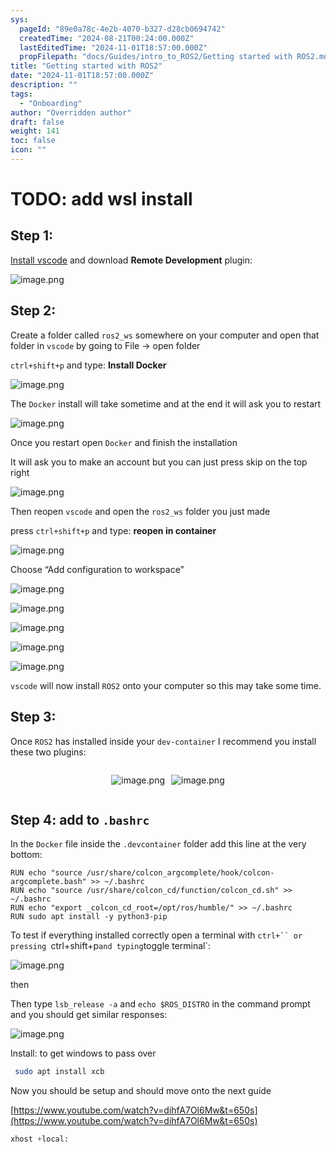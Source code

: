 ```yaml
---
sys:
  pageId: "89e0a78c-4e2b-4070-b327-d28cb0694742"
  createdTime: "2024-08-21T00:24:00.000Z"
  lastEditedTime: "2024-11-01T18:57:00.000Z"
  propFilepath: "docs/Guides/intro_to_ROS2/Getting started with ROS2.md"
title: "Getting started with ROS2"
date: "2024-11-01T18:57:00.000Z"
description: ""
tags:
  - "Onboarding"
author: "Overridden author"
draft: false
weight: 141
toc: false
icon: ""
---
```


# TODO: add wsl install

## Step 1:

[Install vscode](https://code.visualstudio.com/download) and download **Remote Development** plugin:

![image.png](https://prod-files-secure.s3.us-west-2.amazonaws.com/d518164a-d88e-44d1-a4ee-3adb3bd8bce0/efb52993-1881-4a40-b95e-6f020334f022/image.png?X-Amz-Algorithm=AWS4-HMAC-SHA256&X-Amz-Content-Sha256=UNSIGNED-PAYLOAD&X-Amz-Credential=ASIAZI2LB466QEC532YO%2F20250206%2Fus-west-2%2Fs3%2Faws4_request&X-Amz-Date=20250206T181027Z&X-Amz-Expires=3600&X-Amz-Security-Token=IQoJb3JpZ2luX2VjEEkaCXVzLXdlc3QtMiJHMEUCIQDKw%2FwFCmOgrwk%2FQ31WxHPeQDmlMheTHtUK4WQ47Eig0gIgR6VvxTxbuaVnESP6nWpDMzWWcCcP5evURSIfj6CfI1wq%2FwMIYhAAGgw2Mzc0MjMxODM4MDUiDByJjFPKBUtNkfblsyrcA09A15hto5jk8Uui3Ff2pXlNC%2F2scE%2BtztdHd3dG8Nb5mmEZzDGAeHfebWwXD0b6LfmTJQStDZ324DQjhxXf2tEN1%2Ftqe5vsa21GGws%2Bq5V2AoGD4znmwdaffQ7x%2FHFCT1JRGlgDiR4%2BcNnyCn%2B%2BVtyzaNy1%2FigQPTTckisjj3gGNoCN6llWtWZd%2FMezeniFYg6%2F4AyRL5ScZUSqw8%2Fg2zYDK1FuCFAbR8XVPNfBQDoq%2FSU7%2BkE2ISDEbYMuuPm06gv0ml6eDgyfX5URZx1PSeXG3byIn8wbwiTU6t%2FFeIUINt9kDhVgGXpetnHS4ovMmBrn42UGtul6rdV%2BrNNx2QX%2BLRmVt0Id3dArr7xH74AJEH3mVtoT7Ip537ROUIXmLSkWwCUiBZeZIGlmcHJgYOADT2zi5q2B%2BLX4y95mze0c7fIf5NESQE2sNi8V8ivZ2wQnv04Ax5WxZHmGWUbAi%2BoVU4vvd%2BFxHYRQrtFA8cHhVLtJL25L%2FbT9jyS344CsN0HIch6FoFAB%2BkqZlKaGNx9Gps5FOib%2FrfHy%2FycEeEivDSEeixnrV78nzAshtPxqNBUGhefHzGSfDiEteSykpLrmPotssNBU9bdRkXLQVSJVKR8GaikrO0ophLZjMJvTk70GOqUBKDwEZwrD%2F0CPb%2Fnu69wvnjWu4m98jVWY9YsaSedgrMahe2tn7xKJY7p%2Fd9OT8mT%2FNyKbPxcB9clP52Nk8rUqzs7XUkHY1XiOiU0e%2BZPXgUbVfCEUqzqDhyHeZQyIuZzAG6HBW8S%2FylAkPypDu8qXsXQY%2F2NHDwcSKc5O79oTImzEMbwzj4hfyxCOAtHEeFHLNKgT8pEx4%2BklokCP71ODdfuuN8JE&X-Amz-Signature=f231dad6c76c961970e35cf40ee05ab586062cadf9012eacf70d14ba6af21f05&X-Amz-SignedHeaders=host&x-id=GetObject)

## Step 2:

Create a folder called `ros2_ws` somewhere on your computer and open that folder in `vscode` by going to File → open folder 

`ctrl+shift+p` and type: **Install Docker**

![image.png](https://prod-files-secure.s3.us-west-2.amazonaws.com/d518164a-d88e-44d1-a4ee-3adb3bd8bce0/2269dc0e-1cd5-47ff-bceb-c04ad9b2eab0/image.png?X-Amz-Algorithm=AWS4-HMAC-SHA256&X-Amz-Content-Sha256=UNSIGNED-PAYLOAD&X-Amz-Credential=ASIAZI2LB466QEC532YO%2F20250206%2Fus-west-2%2Fs3%2Faws4_request&X-Amz-Date=20250206T181027Z&X-Amz-Expires=3600&X-Amz-Security-Token=IQoJb3JpZ2luX2VjEEkaCXVzLXdlc3QtMiJHMEUCIQDKw%2FwFCmOgrwk%2FQ31WxHPeQDmlMheTHtUK4WQ47Eig0gIgR6VvxTxbuaVnESP6nWpDMzWWcCcP5evURSIfj6CfI1wq%2FwMIYhAAGgw2Mzc0MjMxODM4MDUiDByJjFPKBUtNkfblsyrcA09A15hto5jk8Uui3Ff2pXlNC%2F2scE%2BtztdHd3dG8Nb5mmEZzDGAeHfebWwXD0b6LfmTJQStDZ324DQjhxXf2tEN1%2Ftqe5vsa21GGws%2Bq5V2AoGD4znmwdaffQ7x%2FHFCT1JRGlgDiR4%2BcNnyCn%2B%2BVtyzaNy1%2FigQPTTckisjj3gGNoCN6llWtWZd%2FMezeniFYg6%2F4AyRL5ScZUSqw8%2Fg2zYDK1FuCFAbR8XVPNfBQDoq%2FSU7%2BkE2ISDEbYMuuPm06gv0ml6eDgyfX5URZx1PSeXG3byIn8wbwiTU6t%2FFeIUINt9kDhVgGXpetnHS4ovMmBrn42UGtul6rdV%2BrNNx2QX%2BLRmVt0Id3dArr7xH74AJEH3mVtoT7Ip537ROUIXmLSkWwCUiBZeZIGlmcHJgYOADT2zi5q2B%2BLX4y95mze0c7fIf5NESQE2sNi8V8ivZ2wQnv04Ax5WxZHmGWUbAi%2BoVU4vvd%2BFxHYRQrtFA8cHhVLtJL25L%2FbT9jyS344CsN0HIch6FoFAB%2BkqZlKaGNx9Gps5FOib%2FrfHy%2FycEeEivDSEeixnrV78nzAshtPxqNBUGhefHzGSfDiEteSykpLrmPotssNBU9bdRkXLQVSJVKR8GaikrO0ophLZjMJvTk70GOqUBKDwEZwrD%2F0CPb%2Fnu69wvnjWu4m98jVWY9YsaSedgrMahe2tn7xKJY7p%2Fd9OT8mT%2FNyKbPxcB9clP52Nk8rUqzs7XUkHY1XiOiU0e%2BZPXgUbVfCEUqzqDhyHeZQyIuZzAG6HBW8S%2FylAkPypDu8qXsXQY%2F2NHDwcSKc5O79oTImzEMbwzj4hfyxCOAtHEeFHLNKgT8pEx4%2BklokCP71ODdfuuN8JE&X-Amz-Signature=73be15d9fe5f9c0a93e65045d67eb58e4a16a2da128208bb98ad6c372caf22de&X-Amz-SignedHeaders=host&x-id=GetObject)

The `Docker` install will take sometime and at the end it will ask you to restart

![image.png](https://prod-files-secure.s3.us-west-2.amazonaws.com/d518164a-d88e-44d1-a4ee-3adb3bd8bce0/ed233f78-be33-4b1f-b89c-9c346c0e961e/image.png?X-Amz-Algorithm=AWS4-HMAC-SHA256&X-Amz-Content-Sha256=UNSIGNED-PAYLOAD&X-Amz-Credential=ASIAZI2LB466QEC532YO%2F20250206%2Fus-west-2%2Fs3%2Faws4_request&X-Amz-Date=20250206T181027Z&X-Amz-Expires=3600&X-Amz-Security-Token=IQoJb3JpZ2luX2VjEEkaCXVzLXdlc3QtMiJHMEUCIQDKw%2FwFCmOgrwk%2FQ31WxHPeQDmlMheTHtUK4WQ47Eig0gIgR6VvxTxbuaVnESP6nWpDMzWWcCcP5evURSIfj6CfI1wq%2FwMIYhAAGgw2Mzc0MjMxODM4MDUiDByJjFPKBUtNkfblsyrcA09A15hto5jk8Uui3Ff2pXlNC%2F2scE%2BtztdHd3dG8Nb5mmEZzDGAeHfebWwXD0b6LfmTJQStDZ324DQjhxXf2tEN1%2Ftqe5vsa21GGws%2Bq5V2AoGD4znmwdaffQ7x%2FHFCT1JRGlgDiR4%2BcNnyCn%2B%2BVtyzaNy1%2FigQPTTckisjj3gGNoCN6llWtWZd%2FMezeniFYg6%2F4AyRL5ScZUSqw8%2Fg2zYDK1FuCFAbR8XVPNfBQDoq%2FSU7%2BkE2ISDEbYMuuPm06gv0ml6eDgyfX5URZx1PSeXG3byIn8wbwiTU6t%2FFeIUINt9kDhVgGXpetnHS4ovMmBrn42UGtul6rdV%2BrNNx2QX%2BLRmVt0Id3dArr7xH74AJEH3mVtoT7Ip537ROUIXmLSkWwCUiBZeZIGlmcHJgYOADT2zi5q2B%2BLX4y95mze0c7fIf5NESQE2sNi8V8ivZ2wQnv04Ax5WxZHmGWUbAi%2BoVU4vvd%2BFxHYRQrtFA8cHhVLtJL25L%2FbT9jyS344CsN0HIch6FoFAB%2BkqZlKaGNx9Gps5FOib%2FrfHy%2FycEeEivDSEeixnrV78nzAshtPxqNBUGhefHzGSfDiEteSykpLrmPotssNBU9bdRkXLQVSJVKR8GaikrO0ophLZjMJvTk70GOqUBKDwEZwrD%2F0CPb%2Fnu69wvnjWu4m98jVWY9YsaSedgrMahe2tn7xKJY7p%2Fd9OT8mT%2FNyKbPxcB9clP52Nk8rUqzs7XUkHY1XiOiU0e%2BZPXgUbVfCEUqzqDhyHeZQyIuZzAG6HBW8S%2FylAkPypDu8qXsXQY%2F2NHDwcSKc5O79oTImzEMbwzj4hfyxCOAtHEeFHLNKgT8pEx4%2BklokCP71ODdfuuN8JE&X-Amz-Signature=a35c993a2e32c8f401e5c54302967eca57db62ad51024c20e185fa24ba961460&X-Amz-SignedHeaders=host&x-id=GetObject)

Once you restart open `Docker` and finish the installation

It will ask you to make an account but you can just press skip on the top right

![image.png](https://prod-files-secure.s3.us-west-2.amazonaws.com/d518164a-d88e-44d1-a4ee-3adb3bd8bce0/21010ad9-1659-4fd9-9f59-9932a09b2a3d/image.png?X-Amz-Algorithm=AWS4-HMAC-SHA256&X-Amz-Content-Sha256=UNSIGNED-PAYLOAD&X-Amz-Credential=ASIAZI2LB466QEC532YO%2F20250206%2Fus-west-2%2Fs3%2Faws4_request&X-Amz-Date=20250206T181027Z&X-Amz-Expires=3600&X-Amz-Security-Token=IQoJb3JpZ2luX2VjEEkaCXVzLXdlc3QtMiJHMEUCIQDKw%2FwFCmOgrwk%2FQ31WxHPeQDmlMheTHtUK4WQ47Eig0gIgR6VvxTxbuaVnESP6nWpDMzWWcCcP5evURSIfj6CfI1wq%2FwMIYhAAGgw2Mzc0MjMxODM4MDUiDByJjFPKBUtNkfblsyrcA09A15hto5jk8Uui3Ff2pXlNC%2F2scE%2BtztdHd3dG8Nb5mmEZzDGAeHfebWwXD0b6LfmTJQStDZ324DQjhxXf2tEN1%2Ftqe5vsa21GGws%2Bq5V2AoGD4znmwdaffQ7x%2FHFCT1JRGlgDiR4%2BcNnyCn%2B%2BVtyzaNy1%2FigQPTTckisjj3gGNoCN6llWtWZd%2FMezeniFYg6%2F4AyRL5ScZUSqw8%2Fg2zYDK1FuCFAbR8XVPNfBQDoq%2FSU7%2BkE2ISDEbYMuuPm06gv0ml6eDgyfX5URZx1PSeXG3byIn8wbwiTU6t%2FFeIUINt9kDhVgGXpetnHS4ovMmBrn42UGtul6rdV%2BrNNx2QX%2BLRmVt0Id3dArr7xH74AJEH3mVtoT7Ip537ROUIXmLSkWwCUiBZeZIGlmcHJgYOADT2zi5q2B%2BLX4y95mze0c7fIf5NESQE2sNi8V8ivZ2wQnv04Ax5WxZHmGWUbAi%2BoVU4vvd%2BFxHYRQrtFA8cHhVLtJL25L%2FbT9jyS344CsN0HIch6FoFAB%2BkqZlKaGNx9Gps5FOib%2FrfHy%2FycEeEivDSEeixnrV78nzAshtPxqNBUGhefHzGSfDiEteSykpLrmPotssNBU9bdRkXLQVSJVKR8GaikrO0ophLZjMJvTk70GOqUBKDwEZwrD%2F0CPb%2Fnu69wvnjWu4m98jVWY9YsaSedgrMahe2tn7xKJY7p%2Fd9OT8mT%2FNyKbPxcB9clP52Nk8rUqzs7XUkHY1XiOiU0e%2BZPXgUbVfCEUqzqDhyHeZQyIuZzAG6HBW8S%2FylAkPypDu8qXsXQY%2F2NHDwcSKc5O79oTImzEMbwzj4hfyxCOAtHEeFHLNKgT8pEx4%2BklokCP71ODdfuuN8JE&X-Amz-Signature=b10bb59b0a5787fa0282dafad534dcf966149eb25b8bd02c5f3722972e40afce&X-Amz-SignedHeaders=host&x-id=GetObject)

Then reopen `vscode` and open the `ros2_ws` folder you just made

press `ctrl+shift+p` and type: **reopen in container**

![image.png](https://prod-files-secure.s3.us-west-2.amazonaws.com/d518164a-d88e-44d1-a4ee-3adb3bd8bce0/4e93b8c2-41ad-488c-8095-c74205196118/image.png?X-Amz-Algorithm=AWS4-HMAC-SHA256&X-Amz-Content-Sha256=UNSIGNED-PAYLOAD&X-Amz-Credential=ASIAZI2LB466QEC532YO%2F20250206%2Fus-west-2%2Fs3%2Faws4_request&X-Amz-Date=20250206T181027Z&X-Amz-Expires=3600&X-Amz-Security-Token=IQoJb3JpZ2luX2VjEEkaCXVzLXdlc3QtMiJHMEUCIQDKw%2FwFCmOgrwk%2FQ31WxHPeQDmlMheTHtUK4WQ47Eig0gIgR6VvxTxbuaVnESP6nWpDMzWWcCcP5evURSIfj6CfI1wq%2FwMIYhAAGgw2Mzc0MjMxODM4MDUiDByJjFPKBUtNkfblsyrcA09A15hto5jk8Uui3Ff2pXlNC%2F2scE%2BtztdHd3dG8Nb5mmEZzDGAeHfebWwXD0b6LfmTJQStDZ324DQjhxXf2tEN1%2Ftqe5vsa21GGws%2Bq5V2AoGD4znmwdaffQ7x%2FHFCT1JRGlgDiR4%2BcNnyCn%2B%2BVtyzaNy1%2FigQPTTckisjj3gGNoCN6llWtWZd%2FMezeniFYg6%2F4AyRL5ScZUSqw8%2Fg2zYDK1FuCFAbR8XVPNfBQDoq%2FSU7%2BkE2ISDEbYMuuPm06gv0ml6eDgyfX5URZx1PSeXG3byIn8wbwiTU6t%2FFeIUINt9kDhVgGXpetnHS4ovMmBrn42UGtul6rdV%2BrNNx2QX%2BLRmVt0Id3dArr7xH74AJEH3mVtoT7Ip537ROUIXmLSkWwCUiBZeZIGlmcHJgYOADT2zi5q2B%2BLX4y95mze0c7fIf5NESQE2sNi8V8ivZ2wQnv04Ax5WxZHmGWUbAi%2BoVU4vvd%2BFxHYRQrtFA8cHhVLtJL25L%2FbT9jyS344CsN0HIch6FoFAB%2BkqZlKaGNx9Gps5FOib%2FrfHy%2FycEeEivDSEeixnrV78nzAshtPxqNBUGhefHzGSfDiEteSykpLrmPotssNBU9bdRkXLQVSJVKR8GaikrO0ophLZjMJvTk70GOqUBKDwEZwrD%2F0CPb%2Fnu69wvnjWu4m98jVWY9YsaSedgrMahe2tn7xKJY7p%2Fd9OT8mT%2FNyKbPxcB9clP52Nk8rUqzs7XUkHY1XiOiU0e%2BZPXgUbVfCEUqzqDhyHeZQyIuZzAG6HBW8S%2FylAkPypDu8qXsXQY%2F2NHDwcSKc5O79oTImzEMbwzj4hfyxCOAtHEeFHLNKgT8pEx4%2BklokCP71ODdfuuN8JE&X-Amz-Signature=0ae183f47853ee6a8dce42bfe5928d3ef951936fdaec86c3464be8e81e170aea&X-Amz-SignedHeaders=host&x-id=GetObject)

Choose “Add configuration to workspace”

![image.png](https://prod-files-secure.s3.us-west-2.amazonaws.com/d518164a-d88e-44d1-a4ee-3adb3bd8bce0/9560b282-5060-4989-ba37-97e7b2c22476/image.png?X-Amz-Algorithm=AWS4-HMAC-SHA256&X-Amz-Content-Sha256=UNSIGNED-PAYLOAD&X-Amz-Credential=ASIAZI2LB466QEC532YO%2F20250206%2Fus-west-2%2Fs3%2Faws4_request&X-Amz-Date=20250206T181027Z&X-Amz-Expires=3600&X-Amz-Security-Token=IQoJb3JpZ2luX2VjEEkaCXVzLXdlc3QtMiJHMEUCIQDKw%2FwFCmOgrwk%2FQ31WxHPeQDmlMheTHtUK4WQ47Eig0gIgR6VvxTxbuaVnESP6nWpDMzWWcCcP5evURSIfj6CfI1wq%2FwMIYhAAGgw2Mzc0MjMxODM4MDUiDByJjFPKBUtNkfblsyrcA09A15hto5jk8Uui3Ff2pXlNC%2F2scE%2BtztdHd3dG8Nb5mmEZzDGAeHfebWwXD0b6LfmTJQStDZ324DQjhxXf2tEN1%2Ftqe5vsa21GGws%2Bq5V2AoGD4znmwdaffQ7x%2FHFCT1JRGlgDiR4%2BcNnyCn%2B%2BVtyzaNy1%2FigQPTTckisjj3gGNoCN6llWtWZd%2FMezeniFYg6%2F4AyRL5ScZUSqw8%2Fg2zYDK1FuCFAbR8XVPNfBQDoq%2FSU7%2BkE2ISDEbYMuuPm06gv0ml6eDgyfX5URZx1PSeXG3byIn8wbwiTU6t%2FFeIUINt9kDhVgGXpetnHS4ovMmBrn42UGtul6rdV%2BrNNx2QX%2BLRmVt0Id3dArr7xH74AJEH3mVtoT7Ip537ROUIXmLSkWwCUiBZeZIGlmcHJgYOADT2zi5q2B%2BLX4y95mze0c7fIf5NESQE2sNi8V8ivZ2wQnv04Ax5WxZHmGWUbAi%2BoVU4vvd%2BFxHYRQrtFA8cHhVLtJL25L%2FbT9jyS344CsN0HIch6FoFAB%2BkqZlKaGNx9Gps5FOib%2FrfHy%2FycEeEivDSEeixnrV78nzAshtPxqNBUGhefHzGSfDiEteSykpLrmPotssNBU9bdRkXLQVSJVKR8GaikrO0ophLZjMJvTk70GOqUBKDwEZwrD%2F0CPb%2Fnu69wvnjWu4m98jVWY9YsaSedgrMahe2tn7xKJY7p%2Fd9OT8mT%2FNyKbPxcB9clP52Nk8rUqzs7XUkHY1XiOiU0e%2BZPXgUbVfCEUqzqDhyHeZQyIuZzAG6HBW8S%2FylAkPypDu8qXsXQY%2F2NHDwcSKc5O79oTImzEMbwzj4hfyxCOAtHEeFHLNKgT8pEx4%2BklokCP71ODdfuuN8JE&X-Amz-Signature=73c8ad7e94083eeff16f2dbf4df40184cd978963bf79becbbce795156ab24da7&X-Amz-SignedHeaders=host&x-id=GetObject)

![image.png](https://prod-files-secure.s3.us-west-2.amazonaws.com/d518164a-d88e-44d1-a4ee-3adb3bd8bce0/2ee63f81-886b-48e8-a553-dc6e5eac99e4/image.png?X-Amz-Algorithm=AWS4-HMAC-SHA256&X-Amz-Content-Sha256=UNSIGNED-PAYLOAD&X-Amz-Credential=ASIAZI2LB466QEC532YO%2F20250206%2Fus-west-2%2Fs3%2Faws4_request&X-Amz-Date=20250206T181027Z&X-Amz-Expires=3600&X-Amz-Security-Token=IQoJb3JpZ2luX2VjEEkaCXVzLXdlc3QtMiJHMEUCIQDKw%2FwFCmOgrwk%2FQ31WxHPeQDmlMheTHtUK4WQ47Eig0gIgR6VvxTxbuaVnESP6nWpDMzWWcCcP5evURSIfj6CfI1wq%2FwMIYhAAGgw2Mzc0MjMxODM4MDUiDByJjFPKBUtNkfblsyrcA09A15hto5jk8Uui3Ff2pXlNC%2F2scE%2BtztdHd3dG8Nb5mmEZzDGAeHfebWwXD0b6LfmTJQStDZ324DQjhxXf2tEN1%2Ftqe5vsa21GGws%2Bq5V2AoGD4znmwdaffQ7x%2FHFCT1JRGlgDiR4%2BcNnyCn%2B%2BVtyzaNy1%2FigQPTTckisjj3gGNoCN6llWtWZd%2FMezeniFYg6%2F4AyRL5ScZUSqw8%2Fg2zYDK1FuCFAbR8XVPNfBQDoq%2FSU7%2BkE2ISDEbYMuuPm06gv0ml6eDgyfX5URZx1PSeXG3byIn8wbwiTU6t%2FFeIUINt9kDhVgGXpetnHS4ovMmBrn42UGtul6rdV%2BrNNx2QX%2BLRmVt0Id3dArr7xH74AJEH3mVtoT7Ip537ROUIXmLSkWwCUiBZeZIGlmcHJgYOADT2zi5q2B%2BLX4y95mze0c7fIf5NESQE2sNi8V8ivZ2wQnv04Ax5WxZHmGWUbAi%2BoVU4vvd%2BFxHYRQrtFA8cHhVLtJL25L%2FbT9jyS344CsN0HIch6FoFAB%2BkqZlKaGNx9Gps5FOib%2FrfHy%2FycEeEivDSEeixnrV78nzAshtPxqNBUGhefHzGSfDiEteSykpLrmPotssNBU9bdRkXLQVSJVKR8GaikrO0ophLZjMJvTk70GOqUBKDwEZwrD%2F0CPb%2Fnu69wvnjWu4m98jVWY9YsaSedgrMahe2tn7xKJY7p%2Fd9OT8mT%2FNyKbPxcB9clP52Nk8rUqzs7XUkHY1XiOiU0e%2BZPXgUbVfCEUqzqDhyHeZQyIuZzAG6HBW8S%2FylAkPypDu8qXsXQY%2F2NHDwcSKc5O79oTImzEMbwzj4hfyxCOAtHEeFHLNKgT8pEx4%2BklokCP71ODdfuuN8JE&X-Amz-Signature=cae2807e4909f1bfa1a66fffb36359e811e0eede7372eaa7fea2368786637cf1&X-Amz-SignedHeaders=host&x-id=GetObject)

![image.png](https://prod-files-secure.s3.us-west-2.amazonaws.com/d518164a-d88e-44d1-a4ee-3adb3bd8bce0/ae1580b2-b048-407e-aed9-b584224a7a04/image.png?X-Amz-Algorithm=AWS4-HMAC-SHA256&X-Amz-Content-Sha256=UNSIGNED-PAYLOAD&X-Amz-Credential=ASIAZI2LB466QEC532YO%2F20250206%2Fus-west-2%2Fs3%2Faws4_request&X-Amz-Date=20250206T181027Z&X-Amz-Expires=3600&X-Amz-Security-Token=IQoJb3JpZ2luX2VjEEkaCXVzLXdlc3QtMiJHMEUCIQDKw%2FwFCmOgrwk%2FQ31WxHPeQDmlMheTHtUK4WQ47Eig0gIgR6VvxTxbuaVnESP6nWpDMzWWcCcP5evURSIfj6CfI1wq%2FwMIYhAAGgw2Mzc0MjMxODM4MDUiDByJjFPKBUtNkfblsyrcA09A15hto5jk8Uui3Ff2pXlNC%2F2scE%2BtztdHd3dG8Nb5mmEZzDGAeHfebWwXD0b6LfmTJQStDZ324DQjhxXf2tEN1%2Ftqe5vsa21GGws%2Bq5V2AoGD4znmwdaffQ7x%2FHFCT1JRGlgDiR4%2BcNnyCn%2B%2BVtyzaNy1%2FigQPTTckisjj3gGNoCN6llWtWZd%2FMezeniFYg6%2F4AyRL5ScZUSqw8%2Fg2zYDK1FuCFAbR8XVPNfBQDoq%2FSU7%2BkE2ISDEbYMuuPm06gv0ml6eDgyfX5URZx1PSeXG3byIn8wbwiTU6t%2FFeIUINt9kDhVgGXpetnHS4ovMmBrn42UGtul6rdV%2BrNNx2QX%2BLRmVt0Id3dArr7xH74AJEH3mVtoT7Ip537ROUIXmLSkWwCUiBZeZIGlmcHJgYOADT2zi5q2B%2BLX4y95mze0c7fIf5NESQE2sNi8V8ivZ2wQnv04Ax5WxZHmGWUbAi%2BoVU4vvd%2BFxHYRQrtFA8cHhVLtJL25L%2FbT9jyS344CsN0HIch6FoFAB%2BkqZlKaGNx9Gps5FOib%2FrfHy%2FycEeEivDSEeixnrV78nzAshtPxqNBUGhefHzGSfDiEteSykpLrmPotssNBU9bdRkXLQVSJVKR8GaikrO0ophLZjMJvTk70GOqUBKDwEZwrD%2F0CPb%2Fnu69wvnjWu4m98jVWY9YsaSedgrMahe2tn7xKJY7p%2Fd9OT8mT%2FNyKbPxcB9clP52Nk8rUqzs7XUkHY1XiOiU0e%2BZPXgUbVfCEUqzqDhyHeZQyIuZzAG6HBW8S%2FylAkPypDu8qXsXQY%2F2NHDwcSKc5O79oTImzEMbwzj4hfyxCOAtHEeFHLNKgT8pEx4%2BklokCP71ODdfuuN8JE&X-Amz-Signature=4cdfcbd3c9823b96539f23e7dc8f311d72e111f010709e82d414a154c84f5ace&X-Amz-SignedHeaders=host&x-id=GetObject)

![image.png](https://prod-files-secure.s3.us-west-2.amazonaws.com/d518164a-d88e-44d1-a4ee-3adb3bd8bce0/53255b28-f75e-430f-b9e3-c0ac8577e42b/image.png?X-Amz-Algorithm=AWS4-HMAC-SHA256&X-Amz-Content-Sha256=UNSIGNED-PAYLOAD&X-Amz-Credential=ASIAZI2LB466QEC532YO%2F20250206%2Fus-west-2%2Fs3%2Faws4_request&X-Amz-Date=20250206T181027Z&X-Amz-Expires=3600&X-Amz-Security-Token=IQoJb3JpZ2luX2VjEEkaCXVzLXdlc3QtMiJHMEUCIQDKw%2FwFCmOgrwk%2FQ31WxHPeQDmlMheTHtUK4WQ47Eig0gIgR6VvxTxbuaVnESP6nWpDMzWWcCcP5evURSIfj6CfI1wq%2FwMIYhAAGgw2Mzc0MjMxODM4MDUiDByJjFPKBUtNkfblsyrcA09A15hto5jk8Uui3Ff2pXlNC%2F2scE%2BtztdHd3dG8Nb5mmEZzDGAeHfebWwXD0b6LfmTJQStDZ324DQjhxXf2tEN1%2Ftqe5vsa21GGws%2Bq5V2AoGD4znmwdaffQ7x%2FHFCT1JRGlgDiR4%2BcNnyCn%2B%2BVtyzaNy1%2FigQPTTckisjj3gGNoCN6llWtWZd%2FMezeniFYg6%2F4AyRL5ScZUSqw8%2Fg2zYDK1FuCFAbR8XVPNfBQDoq%2FSU7%2BkE2ISDEbYMuuPm06gv0ml6eDgyfX5URZx1PSeXG3byIn8wbwiTU6t%2FFeIUINt9kDhVgGXpetnHS4ovMmBrn42UGtul6rdV%2BrNNx2QX%2BLRmVt0Id3dArr7xH74AJEH3mVtoT7Ip537ROUIXmLSkWwCUiBZeZIGlmcHJgYOADT2zi5q2B%2BLX4y95mze0c7fIf5NESQE2sNi8V8ivZ2wQnv04Ax5WxZHmGWUbAi%2BoVU4vvd%2BFxHYRQrtFA8cHhVLtJL25L%2FbT9jyS344CsN0HIch6FoFAB%2BkqZlKaGNx9Gps5FOib%2FrfHy%2FycEeEivDSEeixnrV78nzAshtPxqNBUGhefHzGSfDiEteSykpLrmPotssNBU9bdRkXLQVSJVKR8GaikrO0ophLZjMJvTk70GOqUBKDwEZwrD%2F0CPb%2Fnu69wvnjWu4m98jVWY9YsaSedgrMahe2tn7xKJY7p%2Fd9OT8mT%2FNyKbPxcB9clP52Nk8rUqzs7XUkHY1XiOiU0e%2BZPXgUbVfCEUqzqDhyHeZQyIuZzAG6HBW8S%2FylAkPypDu8qXsXQY%2F2NHDwcSKc5O79oTImzEMbwzj4hfyxCOAtHEeFHLNKgT8pEx4%2BklokCP71ODdfuuN8JE&X-Amz-Signature=3220abf8f87d60d583e2578a63a4a83a91efc94966328526bd605c21799421ce&X-Amz-SignedHeaders=host&x-id=GetObject)

![image.png](https://prod-files-secure.s3.us-west-2.amazonaws.com/d518164a-d88e-44d1-a4ee-3adb3bd8bce0/7c562767-5af9-4ffb-97d1-327bcdf4ee00/image.png?X-Amz-Algorithm=AWS4-HMAC-SHA256&X-Amz-Content-Sha256=UNSIGNED-PAYLOAD&X-Amz-Credential=ASIAZI2LB466QEC532YO%2F20250206%2Fus-west-2%2Fs3%2Faws4_request&X-Amz-Date=20250206T181027Z&X-Amz-Expires=3600&X-Amz-Security-Token=IQoJb3JpZ2luX2VjEEkaCXVzLXdlc3QtMiJHMEUCIQDKw%2FwFCmOgrwk%2FQ31WxHPeQDmlMheTHtUK4WQ47Eig0gIgR6VvxTxbuaVnESP6nWpDMzWWcCcP5evURSIfj6CfI1wq%2FwMIYhAAGgw2Mzc0MjMxODM4MDUiDByJjFPKBUtNkfblsyrcA09A15hto5jk8Uui3Ff2pXlNC%2F2scE%2BtztdHd3dG8Nb5mmEZzDGAeHfebWwXD0b6LfmTJQStDZ324DQjhxXf2tEN1%2Ftqe5vsa21GGws%2Bq5V2AoGD4znmwdaffQ7x%2FHFCT1JRGlgDiR4%2BcNnyCn%2B%2BVtyzaNy1%2FigQPTTckisjj3gGNoCN6llWtWZd%2FMezeniFYg6%2F4AyRL5ScZUSqw8%2Fg2zYDK1FuCFAbR8XVPNfBQDoq%2FSU7%2BkE2ISDEbYMuuPm06gv0ml6eDgyfX5URZx1PSeXG3byIn8wbwiTU6t%2FFeIUINt9kDhVgGXpetnHS4ovMmBrn42UGtul6rdV%2BrNNx2QX%2BLRmVt0Id3dArr7xH74AJEH3mVtoT7Ip537ROUIXmLSkWwCUiBZeZIGlmcHJgYOADT2zi5q2B%2BLX4y95mze0c7fIf5NESQE2sNi8V8ivZ2wQnv04Ax5WxZHmGWUbAi%2BoVU4vvd%2BFxHYRQrtFA8cHhVLtJL25L%2FbT9jyS344CsN0HIch6FoFAB%2BkqZlKaGNx9Gps5FOib%2FrfHy%2FycEeEivDSEeixnrV78nzAshtPxqNBUGhefHzGSfDiEteSykpLrmPotssNBU9bdRkXLQVSJVKR8GaikrO0ophLZjMJvTk70GOqUBKDwEZwrD%2F0CPb%2Fnu69wvnjWu4m98jVWY9YsaSedgrMahe2tn7xKJY7p%2Fd9OT8mT%2FNyKbPxcB9clP52Nk8rUqzs7XUkHY1XiOiU0e%2BZPXgUbVfCEUqzqDhyHeZQyIuZzAG6HBW8S%2FylAkPypDu8qXsXQY%2F2NHDwcSKc5O79oTImzEMbwzj4hfyxCOAtHEeFHLNKgT8pEx4%2BklokCP71ODdfuuN8JE&X-Amz-Signature=e3940943018cab644d350291c6cab37c694c3c5fb15ed8f2f8aed81bf30f8238&X-Amz-SignedHeaders=host&x-id=GetObject)

`vscode` will now install `ROS2` onto your computer so this may take some time.

## Step 3:

Once `ROS2` has installed inside your `dev-container` I recommend you install these two plugins:

<div style="display: flex;flex-direction: row; column-gap:10px; max-width: 630px;justify-content: center;">
<div>

![image.png](https://prod-files-secure.s3.us-west-2.amazonaws.com/d518164a-d88e-44d1-a4ee-3adb3bd8bce0/3fc3d550-5a54-4ba1-ba6b-faa01cdb7369/image.png?X-Amz-Algorithm=AWS4-HMAC-SHA256&X-Amz-Content-Sha256=UNSIGNED-PAYLOAD&X-Amz-Credential=ASIAZI2LB466VLAL2ZJ2%2F20250206%2Fus-west-2%2Fs3%2Faws4_request&X-Amz-Date=20250206T181029Z&X-Amz-Expires=3600&X-Amz-Security-Token=IQoJb3JpZ2luX2VjEEkaCXVzLXdlc3QtMiJHMEUCIDdYR1QeMddVZk2YukUPt3nap6E1c9gvaXNauJxnvaXZAiEAlVVI4%2FTIZ3lr3qoj9YN%2Fhx%2FwixdK5Bd8b%2BS6JoMNC%2Bsq%2FwMIYhAAGgw2Mzc0MjMxODM4MDUiDHNKYiPJaCgtVpkjPCrcAwjIzKGVj5gcxtn67pQLpDGJh1H%2FQN27HhqMlfx0lm4LTjM3%2F3ZT4SrTf3tSnqHd5EybHvFDGIMMXAfn2BPDWy3o9aDLE%2Fgg%2FHAigN5Jamycy2c%2F2m%2FeRP1UJF5777RpUPdBDwQ%2FKKvta%2BaoUjSF9KFVMr%2FikFnJYtbDHpllevlHvWPPArTTQb41O6Nu4cW%2Bn2qzVWEoxjhtEgbq1BxJHEVkPAtNhR%2BPs4OaE82%2BKceFnMyelGGP1atfoAOUD3iUxeDIqZRHUawa9alOho1YdQBuYU8LhrGYb0K8mxLoqwP9XYM8aMXBvqO7l0oSrfC39XQ6sb3%2BA%2FZ7C6ySWgz%2BWonTO%2BQmoRPS9CaEupN6N8DKMwlN69MnpPZh72%2FsLCH6J8VidzTVsBc392Cg71ggxhzjEnmQynthhCJJjgiJjsO%2FKrx1HuljZp4yiEUHecPP%2F99fLbZo%2BQTeXcBUTALVeBHSDnGu0fkVKDtQwnRok3c7RVm6HpuLH4HZSCkUKlv5r8xpTW%2FYZe8VJcANu1cdlYxvDfvfCyiaxcV%2Fk4IaEa%2BQlplWwVzxnUzeNt816kX8Iw5vf8k04KFPpQpNYm7pq3jwSqBNJr52zMYzHVLv2HM5VcN3sXI6CGsD3Y5uMILTk70GOqUB6vztfe38tPCfFYPZGKXXDruo8Gt%2FYqVDgkadHGdoJcciAU0o35SddEDx72%2B3FoQaK6SI0IksZVw0U6KrW3ZXCOc5TchJOc6tP9GBQQy4ju8aFjZ5TTHYPXSE9acdaxcwYRmH8jh%2F4DuUVHS3jGq8SvvdcuA2qLMTvaOZrCS1tbtTnjxD9%2BoGJj8xC4%2BaCGr5sop%2F81in15%2F3ysdrZoCy9TYx918S&X-Amz-Signature=f867bafe769535ef97cb0bbff58c6c084afaaf2c51e3e8cf784340a6d0509141&X-Amz-SignedHeaders=host&x-id=GetObject)

</div>
<div>

![image.png](https://prod-files-secure.s3.us-west-2.amazonaws.com/d518164a-d88e-44d1-a4ee-3adb3bd8bce0/d994cc66-13c2-4093-a5a3-f84cf4601a82/image.png?X-Amz-Algorithm=AWS4-HMAC-SHA256&X-Amz-Content-Sha256=UNSIGNED-PAYLOAD&X-Amz-Credential=ASIAZI2LB466RIFYCX3E%2F20250206%2Fus-west-2%2Fs3%2Faws4_request&X-Amz-Date=20250206T181030Z&X-Amz-Expires=3600&X-Amz-Security-Token=IQoJb3JpZ2luX2VjEEkaCXVzLXdlc3QtMiJIMEYCIQDUjAxWXb0H0SvEj%2BzMiOPfpQeQcRb9WdUqtUBnw93vfwIhAINkP49i4yhBPmuaM%2FrW74ADb9y9tPKuiiwOFjkWB5LXKv8DCGIQABoMNjM3NDIzMTgzODA1Igz%2FlWePplG1mIdPALEq3AMZyn1fPPR1muqMDs9xn6zVj5FNgm0%2F5zQNWLG8Lda2h1AAvDH4i34ZImNNRRrIL77mIkqLMhWjSGiXVfvI0RSw5CzLoLcTG1ln%2FBEbqGl78K6dpxq9nShI1MlqStDeW7njjX5aOM0sljZNheTS7blyTtTDPw9u6i5TX%2FA78Xeo2JvbS3p7FlKd44sTTwT%2F6qyWqBpvRKW4JUqnyr2ouwi5mgJ5H1kxxTrlx%2BzYMqqOQ8hLmhwohAJReSf3yddA1at0m6H8qH4lsg8w%2BunJ8ojolv21E8Bd%2B3jnm5DWaZ9VUzYJhgubj7LZjrREbt04ZYITSqe9uQVHd02mOOlWklizBSku5gPkD%2BXhJbGwm42EAskWsXAZVhHGSWkAfo0Vynk6E8tnDzwFo%2BgkLJTYU0moBiiu9LfFGwcbcMqEO5RgGS%2Bhycq3dQ3jgLL6gW7edRR5vk8BJka6IZLwVLMmWnocDXCrRl7sn%2BvMmtPWZ0bPlPcRGlgm8TaWyZ0TlprcFDvY9KLVH13i%2FHvIJOyPSGZB23WkcAQyeYhM%2FVqGFwgzbT%2FWA%2Fi9dIWN7DMZu0yU2%2Bw2mJFdqPPK%2FnDad1ome%2FgUiipTsz9OjyCwHEZuCd%2Fbck2K9xr2iPFD7p1QpDCs0pO9BjqkAXU8y48aOYQdp%2B679T%2FmKEhxmTHEFZV1KufmhhTEas5HEiFLtpV10KtzO9YHTgoa6v1D%2BYe7R7Ld4q4fMGH%2BKlvsFhy8mQrCbX4gp0lUtQoExx1GNBCH2ROWiVI2%2FZRXSanMQ25DoMdDev3PQj3pY9dK5wRL1MvJriqlaUupNKdF6IAkr17QnXS7ob%2FNqY6pI9CI%2F1Ef4LPuaU9ZgdLjkbYO1COF&X-Amz-Signature=8cdb8c96f1366603f1dc3564dd6228ea7a937c84250c74cf2acec0f359c064e5&X-Amz-SignedHeaders=host&x-id=GetObject)

</div>
</div>

## Step 4: add to `.bashrc`

In the `Docker` file inside the `.devcontainer` folder add this line at the very bottom: 

```docker
RUN echo "source /usr/share/colcon_argcomplete/hook/colcon-argcomplete.bash" >> ~/.bashrc
RUN echo "source /usr/share/colcon_cd/function/colcon_cd.sh" >> ~/.bashrc
RUN echo "export _colcon_cd_root=/opt/ros/humble/" >> ~/.bashrc
RUN sudo apt install -y python3-pip 
```

To test if everything installed correctly open a terminal with `ctrl+`` or pressing `ctrl+shift+p` and typing `toggle terminal`:

![image.png](https://prod-files-secure.s3.us-west-2.amazonaws.com/d518164a-d88e-44d1-a4ee-3adb3bd8bce0/6a4943d8-b04e-4c02-9a58-775f3384d1a5/image.png?X-Amz-Algorithm=AWS4-HMAC-SHA256&X-Amz-Content-Sha256=UNSIGNED-PAYLOAD&X-Amz-Credential=ASIAZI2LB466QEC532YO%2F20250206%2Fus-west-2%2Fs3%2Faws4_request&X-Amz-Date=20250206T181027Z&X-Amz-Expires=3600&X-Amz-Security-Token=IQoJb3JpZ2luX2VjEEkaCXVzLXdlc3QtMiJHMEUCIQDKw%2FwFCmOgrwk%2FQ31WxHPeQDmlMheTHtUK4WQ47Eig0gIgR6VvxTxbuaVnESP6nWpDMzWWcCcP5evURSIfj6CfI1wq%2FwMIYhAAGgw2Mzc0MjMxODM4MDUiDByJjFPKBUtNkfblsyrcA09A15hto5jk8Uui3Ff2pXlNC%2F2scE%2BtztdHd3dG8Nb5mmEZzDGAeHfebWwXD0b6LfmTJQStDZ324DQjhxXf2tEN1%2Ftqe5vsa21GGws%2Bq5V2AoGD4znmwdaffQ7x%2FHFCT1JRGlgDiR4%2BcNnyCn%2B%2BVtyzaNy1%2FigQPTTckisjj3gGNoCN6llWtWZd%2FMezeniFYg6%2F4AyRL5ScZUSqw8%2Fg2zYDK1FuCFAbR8XVPNfBQDoq%2FSU7%2BkE2ISDEbYMuuPm06gv0ml6eDgyfX5URZx1PSeXG3byIn8wbwiTU6t%2FFeIUINt9kDhVgGXpetnHS4ovMmBrn42UGtul6rdV%2BrNNx2QX%2BLRmVt0Id3dArr7xH74AJEH3mVtoT7Ip537ROUIXmLSkWwCUiBZeZIGlmcHJgYOADT2zi5q2B%2BLX4y95mze0c7fIf5NESQE2sNi8V8ivZ2wQnv04Ax5WxZHmGWUbAi%2BoVU4vvd%2BFxHYRQrtFA8cHhVLtJL25L%2FbT9jyS344CsN0HIch6FoFAB%2BkqZlKaGNx9Gps5FOib%2FrfHy%2FycEeEivDSEeixnrV78nzAshtPxqNBUGhefHzGSfDiEteSykpLrmPotssNBU9bdRkXLQVSJVKR8GaikrO0ophLZjMJvTk70GOqUBKDwEZwrD%2F0CPb%2Fnu69wvnjWu4m98jVWY9YsaSedgrMahe2tn7xKJY7p%2Fd9OT8mT%2FNyKbPxcB9clP52Nk8rUqzs7XUkHY1XiOiU0e%2BZPXgUbVfCEUqzqDhyHeZQyIuZzAG6HBW8S%2FylAkPypDu8qXsXQY%2F2NHDwcSKc5O79oTImzEMbwzj4hfyxCOAtHEeFHLNKgT8pEx4%2BklokCP71ODdfuuN8JE&X-Amz-Signature=aede6a483bb25da0465db3bb18c561577d47bef1c22dbf917c3bf3b94182c36f&X-Amz-SignedHeaders=host&x-id=GetObject)

then 

Then type `lsb_release -a` and `echo $ROS_DISTRO` in the command prompt and you should get similar responses:

![image.png](https://prod-files-secure.s3.us-west-2.amazonaws.com/d518164a-d88e-44d1-a4ee-3adb3bd8bce0/3e635dec-a805-4e85-8b9e-d000e5b71a4e/image.png?X-Amz-Algorithm=AWS4-HMAC-SHA256&X-Amz-Content-Sha256=UNSIGNED-PAYLOAD&X-Amz-Credential=ASIAZI2LB466QEC532YO%2F20250206%2Fus-west-2%2Fs3%2Faws4_request&X-Amz-Date=20250206T181027Z&X-Amz-Expires=3600&X-Amz-Security-Token=IQoJb3JpZ2luX2VjEEkaCXVzLXdlc3QtMiJHMEUCIQDKw%2FwFCmOgrwk%2FQ31WxHPeQDmlMheTHtUK4WQ47Eig0gIgR6VvxTxbuaVnESP6nWpDMzWWcCcP5evURSIfj6CfI1wq%2FwMIYhAAGgw2Mzc0MjMxODM4MDUiDByJjFPKBUtNkfblsyrcA09A15hto5jk8Uui3Ff2pXlNC%2F2scE%2BtztdHd3dG8Nb5mmEZzDGAeHfebWwXD0b6LfmTJQStDZ324DQjhxXf2tEN1%2Ftqe5vsa21GGws%2Bq5V2AoGD4znmwdaffQ7x%2FHFCT1JRGlgDiR4%2BcNnyCn%2B%2BVtyzaNy1%2FigQPTTckisjj3gGNoCN6llWtWZd%2FMezeniFYg6%2F4AyRL5ScZUSqw8%2Fg2zYDK1FuCFAbR8XVPNfBQDoq%2FSU7%2BkE2ISDEbYMuuPm06gv0ml6eDgyfX5URZx1PSeXG3byIn8wbwiTU6t%2FFeIUINt9kDhVgGXpetnHS4ovMmBrn42UGtul6rdV%2BrNNx2QX%2BLRmVt0Id3dArr7xH74AJEH3mVtoT7Ip537ROUIXmLSkWwCUiBZeZIGlmcHJgYOADT2zi5q2B%2BLX4y95mze0c7fIf5NESQE2sNi8V8ivZ2wQnv04Ax5WxZHmGWUbAi%2BoVU4vvd%2BFxHYRQrtFA8cHhVLtJL25L%2FbT9jyS344CsN0HIch6FoFAB%2BkqZlKaGNx9Gps5FOib%2FrfHy%2FycEeEivDSEeixnrV78nzAshtPxqNBUGhefHzGSfDiEteSykpLrmPotssNBU9bdRkXLQVSJVKR8GaikrO0ophLZjMJvTk70GOqUBKDwEZwrD%2F0CPb%2Fnu69wvnjWu4m98jVWY9YsaSedgrMahe2tn7xKJY7p%2Fd9OT8mT%2FNyKbPxcB9clP52Nk8rUqzs7XUkHY1XiOiU0e%2BZPXgUbVfCEUqzqDhyHeZQyIuZzAG6HBW8S%2FylAkPypDu8qXsXQY%2F2NHDwcSKc5O79oTImzEMbwzj4hfyxCOAtHEeFHLNKgT8pEx4%2BklokCP71ODdfuuN8JE&X-Amz-Signature=8725b37af486ea5ea5e64ced34bf63693271c6c64cfff9292569700d9d3b328e&X-Amz-SignedHeaders=host&x-id=GetObject)

Install:  to get windows to pass over

```bash
 sudo apt install xcb
```

Now you should be setup and should move onto the next guide 

[https://www.youtube.com/watch?v=dihfA7Ol6Mw&t=650s](https://www.youtube.com/watch?v=dihfA7Ol6Mw&t=650s)

```python
xhost +local:
```
